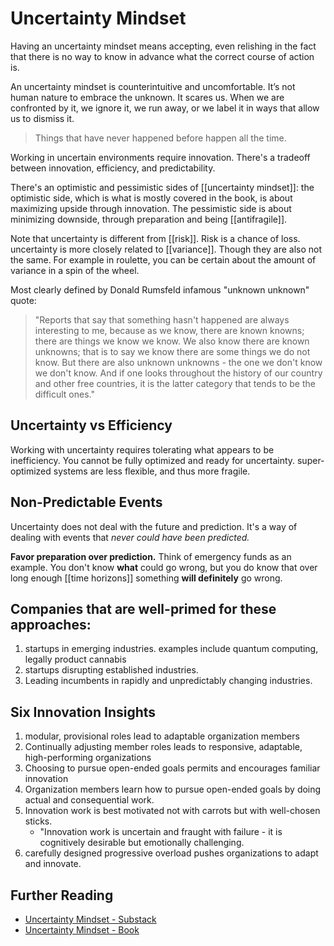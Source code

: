 # Uncertainty Mindset

Having an uncertainty mindset means accepting, even relishing in the fact that there is no way to know in advance what the correct course of action is. 

An uncertainty mindset is counterintuitive and uncomfortable. It’s not human nature to embrace the unknown. It scares us. When we are confronted by it, we ignore it, we run away, or we label it in ways that allow us to dismiss it.

> Things that have never happened before happen all the time.

Working in uncertain environments require innovation. There's a tradeoff between innovation, efficiency, and predictability. 

There's an optimistic and pessimistic sides of [[uncertainty mindset]]: the optimistic side, which is what is mostly covered in the book, is about maximizing upside through innovation. The pessimistic side is about minimizing downside, through preparation and being [[antifragile]].

Note that uncertainty is different from [[risk]]. Risk is a chance of loss. uncertainty is more closely related to [[variance]]. Though they are also not the same. For example in roulette, you can be certain about the amount of variance in a spin of the wheel. 


Most clearly defined by Donald Rumsfeld infamous "unknown unknown" quote: 

> "Reports that say that something hasn't happened are always interesting to me, because as we know, there are known knowns; there are things we know we know. We also know there are known unknowns; that is to say we know there are some things we do not know. But there are also unknown unknowns - the one we don't know we don't know. And if one looks throughout the history of our country and other free countries, it is the latter category that tends to be the difficult ones." 

## Uncertainty vs Efficiency

Working with uncertainty requires tolerating what appears to be inefficiency. You cannot be fully optimized and ready for uncertainty. super-optimized systems are less flexible, and thus more fragile.

## Non-Predictable Events

Uncertainty does not deal with the future and prediction. It's a way of dealing with events that _never could have been predicted._

**Favor preparation over prediction.** Think of emergency funds as an example. You don't know __what__ could go wrong, but you do know that over long enough [[time horizons]] something __will definitely__ go wrong.

## Companies that are well-primed for these approaches:

1. startups in emerging industries. examples include quantum computing, legally product cannabis
2. startups disrupting established industries. 
3. Leading incumbents in rapidly and unpredictably changing industries. 


## Six Innovation Insights

1. modular, provisional roles lead to adaptable organization members
2. Continually adjusting member roles leads to responsive, adaptable, high-performing organizations
3. Choosing to pursue open-ended goals permits and encourages familiar innovation
4. Organization members learn how to pursue open-ended goals by doing actual and consequential work. 
5. Innovation work is best motivated not with carrots but with well-chosen sticks. 
    - "Innovation work is uncertain and fraught with failure - it is cognitively desirable but emotionally challenging. 
6. carefully designed progressive overload pushes organizations to adapt and innovate. 


## Further Reading
- [Uncertainty Mindset - Substack](https://uncertaintymindset.substack.com/p/the-uncertainty-mindset)
- [Uncertainty Mindset - Book](https://uncertaintymindset.org/)
